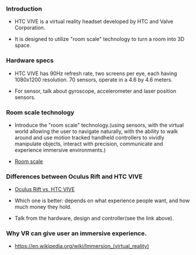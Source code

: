 ### Introduction
- HTC VIVE is a virtual reality headset developed by HTC and Valve Corporation.

- It is designed to utilize "room scale" technology to turn a room into 3D space.

### Hardware specs
- HTC VIVE has 90Hz refresh rate, two screens per eye, each having 1080x1200 resolution. 70 sensors, operate in a 4.6 by 4.6 meters.

- For sensor, talk about gyroscope, accelerometer and laser position sensors.

### Room scale technology
- Introduce the "room scale" technology.(using sensors, with the virtual world allowing the user to navigate naturally, with the ability to walk around and use motion tracked handheld controllers to vividly manipulate objects, interact with precision, communicate and experience immersive environments.)

- [Room scale](http://whatis.techtarget.com/definition/room-scale-VR-room-scale-virtual-reality)

### Differences between Oculus Rift and HTC VIVE

- [Oculus Rift vs. HTC VIVE](http://www.techradar.com/news/wearables/htc-vive-vs-oculus-rift-1301375)

- Which one is better: depends on what experience people want, and how much money they hold.

- Talk from the hardware, design and controller(see the link above).



### Why VR can give user an immersive experience.

- https://en.wikipedia.org/wiki/Immersion_(virtual_reality)
